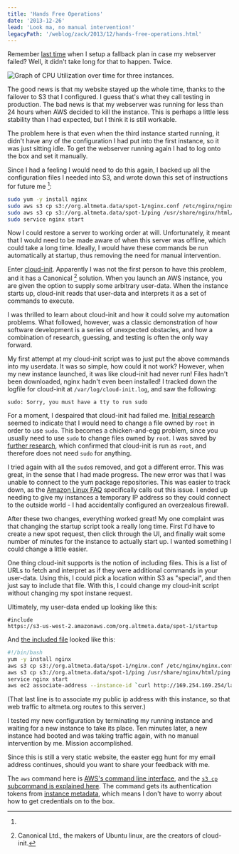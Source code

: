 ```yaml
---
title: 'Hands Free Operations'
date: '2013-12-26'
lead: 'Look ma, no manual intervention!'
legacyPath: '/weblog/zack/2013/12/hands-free-operations.html'
---
```


Remember [last time] when I setup a fallback plan in case my webserver failed?
Well, it didn't take long for that to happen. Twice.

[last time]: /weblog/zack/2013/12/adventures-in-redundancy/

![Graph of CPU Utilization over time for three
instances.](./spot-instance-CPUUtilization.png)

The good news is that my website stayed up the whole time, thanks to the
failover to S3 that I configured. I guess that's what they call testing in
production. The bad news is that my webserver was running for less than 24 hours
when AWS decided to kill the instance. This is perhaps a little less stability
than I had expected, but I think it is still workable.

The problem here is that even when the third instance started running, it didn't
have any of the configuration I had put into the first instance, so it was just
sitting idle. To get the webserver running again I had to log onto the box and
set it manually.

Since I had a feeling I would need to do this again, I backed up all the
configuration files I needed into S3, and wrote down this set of instructions
for future me [^1]:

```sh
sudo yum -y install nginx
sudo aws s3 cp s3://org.altmeta.data/spot-1/nginx.conf /etc/nginx/nginx.conf --region us-west-2
sudo aws s3 cp s3://org.altmeta.data/spot-1/ping /usr/share/nginx/html/ping --region us-west-2
sudo service nginx start
```

Now I could restore a server to working order at will. Unfortunately, it meant
that I would need to be made aware of when this server was offline, which could
take a long time. Ideally, I would have these commands be run automatically at
startup, thus removing the need for manual intervention.

Enter [cloud-init]. Apparently I was not the first person to have this problem,
and it has a Canonical [^2] solution. When you launch an AWS instance, you are
given the option to supply some arbitrary user-data. When the instance starts
up, cloud-init reads that user-data and interprets it as a set of commands to
execute.

[cloud-init]: https://help.ubuntu.com/community/CloudInit

I was thrilled to learn about cloud-init and how it could solve my automation
problems. What followed, however, was a classic demonstration of how software
development is a series of unexpected obstacles, and how a combination of
research, guessing, and testing is often the only way forward.

My first attempt at my cloud-init script was to just put the above commands into
my userdata. It was so simple, how could it not work? However, when my new
instance launched, it was like cloud-init had never run! Files hadn't been
downloaded, nginx hadn't even been installed! I tracked down the logfile for
cloud-init at `/var/log/cloud-init.log`, and saw the following:

```
sudo: Sorry, you must have a tty to run sudo
```

For a moment, I despaired that cloud-init had failed me. [Initial research]
seemed to indicate that I would need to change a file owned by `root` in order
to use `sudo`. This becomes a chicken-and-egg problem, since you usually need to
use `sudo` to change files owned by `root`. I was saved by [further research],
which confirmed that cloud-init is run as `root`, and therefore does not need
`sudo` for anything.

[initial research]: http://serverfault.com/questions/324415/running-sudo-commands-in-cloud-init-script
[further research]: http://stackoverflow.com/questions/15358830/can-i-use-cloud-init-to-install-and-configure-chef-but-not-actually-run-it

I tried again with all the `sudo`s removed, and got a different error. This was
great, in the sense that I had made progress. The new error was that I was
unable to connect to the yum package repositories. This was easier to track
down, as the [Amazon Linux FAQ] specifically calls out this issue. I ended up
needing to give my instances a temporary IP address so they could connect to the
outside world - I had accidentally configured an overzealous firewall.

[amazon linux faq]: http://aws.amazon.com/amazon-linux-ami/faqs/#vpc

After these two changes, everything worked great! My one complaint was that
changing the startup script took a really long time. First I'd have to create a
new spot request, then click through the UI, and finally wait some number of
minutes for the instance to actually start up. I wanted something I could change
a little easier.

One thing cloud-init supports is the notion of including files. This is a list
of URLs to fetch and interpret as if they were additional commands in your
user-data. Using this, I could pick a location within S3 as "special", and then
just say to include that file. With this, I could change my cloud-init script
without changing my spot instane request.

Ultimately, my user-data ended up looking like this:

```
#include
https://s3-us-west-2.amazonaws.com/org.altmeta.data/spot-1/startup
```

And [the included file] looked like this:

[the included file]: https://s3.amazonaws.com/org.altmeta.data/spot-1/startup

```bash
#!/bin/bash
yum -y install nginx
aws s3 cp s3://org.altmeta.data/spot-1/nginx.conf /etc/nginx/nginx.conf --region us-west-2
aws s3 cp s3://org.altmeta.data/spot-1/ping /usr/share/nginx/html/ping --region us-west-2
service nginx start
aws ec2 associate-address --instance-id `curl http://169.254.169.254/latest/meta-data/instance-id` --allocation-id eipalloc-f04f5b92 --region us-west-2
```

(That last line is to associate my public ip address with this instance, so that
web traffic to altmeta.org routes to this server.)

I tested my new configuration by terminating my running instance and waiting for
a new instance to take its place. Ten minutes later, a new instance had booted
and was taking traffic again, with no manual intervention by me. Mission
accomplished.

Since this is still a very static website, the easter egg hunt for my email
address continues, should you want to share your feedback with me.

[^1]:

  The `aws` command here is [AWS's command line interface], and the [`s3 cp`
  subcommand is explained here]. The command gets its authentication tokens from
  [instance metadata], which means I don't have to worry about how to get
  credentials on to the box.

[aws's command line interface]: http://aws.amazon.com/cli/
[`s3 cp` subcommand is explained here]: http://docs.aws.amazon.com/cli/latest/reference/s3/cp.html
[instance metadata]: http://docs.aws.amazon.com/AWSEC2/latest/UserGuide/AESDG-chapter-instancedata.html

[^2]: Canonical Ltd., the makers of Ubuntu linux, are the creators of cloud-init.
